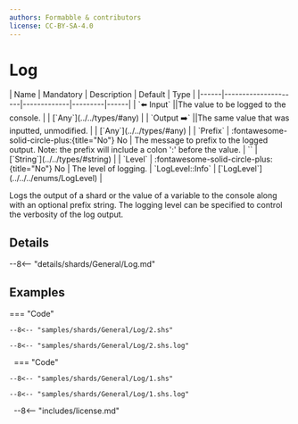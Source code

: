 ```yaml
---
authors: Formabble & contributors
license: CC-BY-SA-4.0
---
```



# Log

<div class="sh-parameters" markdown="1">
| Name | Mandatory | Description | Default | Type |
|------|---------------------|-------------|---------|------|
| `⬅️ Input` ||The value to be logged to the console. | | [`Any`](../../types/#any) |
| `Output ➡️` ||The same value that was inputted, unmodified. | | [`Any`](../../types/#any) |
| `Prefix` | :fontawesome-solid-circle-plus:{title="No"} No  | The message to prefix to the logged output. Note: the prefix will include a colon ':' before the value. | `` | [`String`](../../types/#string) |
| `Level` | :fontawesome-solid-circle-plus:{title="No"} No  | The level of logging. | `LogLevel::Info` | [`LogLevel`](../../../enums/LogLevel) |

</div>

Logs the output of a shard or the value of a variable to the console along with an optional prefix string. The logging level can be specified to control the verbosity of the log output.

## Details

--8<-- "details/shards/General/Log.md"


## Examples

=== "Code"

  ```x86asm linenums="1"
  --8<-- "samples/shards/General/Log/2.shs"
  ```

  ```
  --8<-- "samples/shards/General/Log/2.shs.log"
  ```
&nbsp;
=== "Code"

  ```x86asm linenums="1"
  --8<-- "samples/shards/General/Log/1.shs"
  ```

  ```
  --8<-- "samples/shards/General/Log/1.shs.log"
  ```
&nbsp;
--8<-- "includes/license.md"

